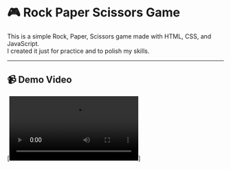 # 🎮 Rock Paper Scissors Game

This is a simple Rock, Paper, Scissors game made with HTML, CSS, and JavaScript.  
I created it just for practice and to polish my skills.

---

## 📹 Demo Video

[![Watch the video](Rock,paper&scissor.mp4)]
